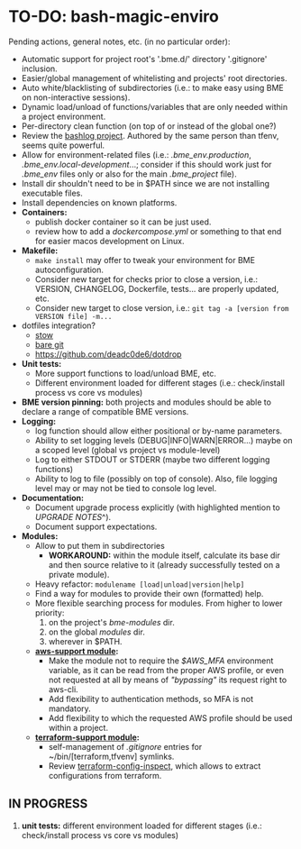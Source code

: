 # TO-DO: bash-magic-enviro
Pending actions, general notes, etc. (in no particular order):
* Automatic support for project root's '.bme.d/' directory '.gitignore' inclusion.
* Easier/global management of whitelisting and projects' root directories.
* Auto white/blacklisting of subdirectories (i.e.: to make easy using BME on non-interactive sessions).
* Dynamic load/unload of functions/variables that are only needed within a project environment.
* Per-directory clean function (on top of or instead of the global one?)
* Review the [bashlog project](https://github.com/Zordrak/bashlog).  Authored by the same person than tfenv, seems quite powerful.
* Allow for environment-related files (i.e.: *.bme_env.production*, *.bme_env.local-development*...; consider if this should work just for *.bme_env* files only or also for the main *.bme_project* file).
* Install dir shouldn't need to be in $PATH since we are not installing executable files.
* Install dependencies on known platforms.
* **Containers:**
  * publish docker container so it can be just used.
  * review how to add a *dockercompose.yml* or something to that end for easier macos development on Linux.
* **Makefile:**
  * `make install` may offer to tweak your environment for BME autoconfiguration.
  * Consider new target for checks prior to close a version, i.e.: VERSION, CHANGELOG, Dockerfile, tests... are properly updated, etc.
  * Consider new target to close version, i.e.: `git tag -a [version from VERSION file] -m...`
* dotfiles integration?
  * [stow](https://www.jakewiesler.com/blog/managing-dotfiles)
  * [bare git](https://www.atlassian.com/git/tutorials/dotfiles)
  * https://github.com/deadc0de6/dotdrop
* **Unit tests:**
  * More support functions to load/unload BME, etc.
  * Different environment loaded for different stages (i.e.: check/install process vs core vs modules)
* **BME version pinning:** both projects and modules should be able to declare a range of compatible BME versions.
* **Logging:**
  * log function should allow either positional or by-name parameters.
  * Ability to set logging levels (DEBUG|INFO|WARN|ERROR...) maybe on a scoped level (global vs project vs module-level)
  * Log to either STDOUT or STDERR (maybe two different logging functions)
  * Ability to log to file (possibly on top of console).  Also, file logging level may or may not be tied to console log level.
* **Documentation:**
  * Document upgrade process explicitly (with highlighted mention to *UPGRADE NOTES*^).
  * Document support expectations.
* **Modules:**
  * Allow to put them in subdirectories
    * **WORKAROUND:** within the module itself, calculate its base dir and then source relative to it (already successfully tested on a private module).
  * Heavy refactor: `modulename [load|unload|version|help]`
  * Find a way for modules to provide their own (formatted) help.
  * More flexible searching process for modules.  From higher to lower priority:
    1. on the project's *bme-modules* dir.
    2. on the global *modules* dir.
    3. wherever in $PATH.
  * **[aws-support module](./src/bash-magic-enviro_modules/aws-support.module):**
    * Make the module not to require the *$AWS_MFA* environment variable, as it can be read from the proper AWS profile, or even not requested at all by means of *"bypassing"* its request right to aws-cli.
    * Add flexibility to authentication methods, so MFA is not mandatory.
    * Add flexibility to which the requested AWS profile should be used within a project.
  * **[terraform-support module](./src/bash-magic-enviro_modules/terraform-support.module):**
    * self-management of *.gitignore* entries for ~/bin/[terraform,tfvenv] symlinks.
    * Review [terraform-config-inspect](https://github.com/hashicorp/terraform-config-inspect), which allows to extract configurations from terraform.

## IN PROGRESS
1. **unit tests:** different environment loaded for different stages (i.e.: check/install process vs core vs modules)
